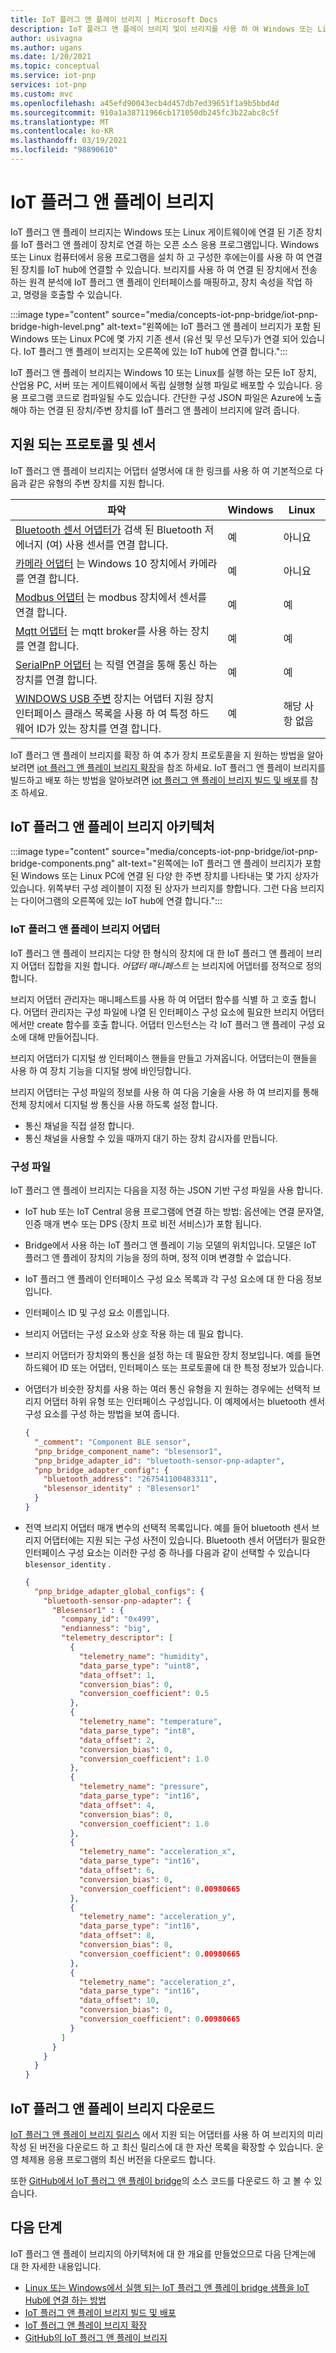 ```yaml
---
title: IoT 플러그 앤 플레이 브리지 | Microsoft Docs
description: IoT 플러그 앤 플레이 브리지 및이 브리지를 사용 하 여 Windows 또는 Linux 게이트웨이에 연결 된 기존 장치를 IoT 플러그 앤 플레이 장치로 연결 하는 방법에 대해 알아봅니다.
author: usivagna
ms.author: ugans
ms.date: 1/20/2021
ms.topic: conceptual
ms.service: iot-pnp
services: iot-pnp
ms.custom: mvc
ms.openlocfilehash: a45efd90043ecb4d457db7ed39651f1a9b5bbd4d
ms.sourcegitcommit: 910a1a38711966cb171050db245fc3b22abc8c5f
ms.translationtype: MT
ms.contentlocale: ko-KR
ms.lasthandoff: 03/19/2021
ms.locfileid: "98890610"
---
```

# <a name="iot-plug-and-play-bridge"></a>IoT 플러그 앤 플레이 브리지

IoT 플러그 앤 플레이 브리지는 Windows 또는 Linux 게이트웨이에 연결 된 기존 장치를 IoT 플러그 앤 플레이 장치로 연결 하는 오픈 소스 응용 프로그램입니다. Windows 또는 Linux 컴퓨터에서 응용 프로그램을 설치 하 고 구성한 후에는이를 사용 하 여 연결 된 장치를 IoT hub에 연결할 수 있습니다. 브리지를 사용 하 여 연결 된 장치에서 전송 하는 원격 분석에 IoT 플러그 앤 플레이 인터페이스를 매핑하고, 장치 속성을 작업 하 고, 명령을 호출할 수 있습니다.

:::image type="content" source="media/concepts-iot-pnp-bridge/iot-pnp-bridge-high-level.png" alt-text="왼쪽에는 IoT 플러그 앤 플레이 브리지가 포함 된 Windows 또는 Linux PC에 몇 가지 기존 센서 (유선 및 무선 모두)가 연결 되어 있습니다. IoT 플러그 앤 플레이 브리지는 오른쪽에 있는 IoT hub에 연결 합니다.":::

IoT 플러그 앤 플레이 브리지는 Windows 10 또는 Linux를 실행 하는 모든 IoT 장치, 산업용 PC, 서버 또는 게이트웨이에서 독립 실행형 실행 파일로 배포할 수 있습니다. 응용 프로그램 코드로 컴파일될 수도 있습니다. 간단한 구성 JSON 파일은 Azure에 노출 해야 하는 연결 된 장치/주변 장치를 IoT 플러그 앤 플레이 브리지에 알려 줍니다.

## <a name="supported-protocols-and-sensors"></a>지원 되는 프로토콜 및 센서

IoT 플러그 앤 플레이 브리지는 어댑터 설명서에 대 한 링크를 사용 하 여 기본적으로 다음과 같은 유형의 주변 장치를 지원 합니다.

|파악|Windows|Linux|
|---------|---------|---------|
|[Bluetooth 센서 어댑터가](https://github.com/Azure/iot-plug-and-play-bridge/blob/master/pnpbridge/docs/bluetooth_sensor_adapter.md) 검색 된 Bluetooth 저 에너지 (여) 사용 센서를 연결 합니다.       |예|아니요|
|[카메라 어댑터](https://github.com/Azure/iot-plug-and-play-bridge/blob/master/pnpbridge/docs/camera_adapter.md) 는 Windows 10 장치에서 카메라를 연결 합니다.               |예|아니요|
|[Modbus 어댑터](https://github.com/Azure/iot-plug-and-play-bridge/blob/master/pnpbridge/docs/modbus_adapters.md) 는 modbus 장치에서 센서를 연결 합니다.              |예|예|
|[Mqtt 어댑터](https://github.com/Azure/iot-plug-and-play-bridge/blob/master/pnpbridge/docs/mqtt_adapter.md) 는 mqtt broker를 사용 하는 장치를 연결 합니다.                  |예|예|
|[SerialPnP 어댑터](https://github.com/Azure/iot-plug-and-play-bridge/blob/master/serialpnp/Readme.md) 는 직렬 연결을 통해 통신 하는 장치를 연결 합니다.               |예|예|
|[WINDOWS USB 주변](https://github.com/Azure/iot-plug-and-play-bridge/blob/master/pnpbridge/docs/coredevicehealth_adapter.md) 장치는 어댑터 지원 장치 인터페이스 클래스 목록을 사용 하 여 특정 하드웨어 ID가 있는 장치를 연결 합니다.  |예|해당 사항 없음|

IoT 플러그 앤 플레이 브리지를 확장 하 여 추가 장치 프로토콜을 지 원하는 방법을 알아보려면 [iot 플러그 앤 플레이 브리지 확장](howto-author-pnp-bridge-adapter.md)을 참조 하세요. IoT 플러그 앤 플레이 브리지를 빌드하고 배포 하는 방법을 알아보려면 [iot 플러그 앤 플레이 브리지 빌드 및 배포](howto-build-deploy-extend-pnp-bridge.md)를 참조 하세요.

## <a name="iot-plug-and-play-bridge-architecture"></a>IoT 플러그 앤 플레이 브리지 아키텍처

:::image type="content" source="media/concepts-iot-pnp-bridge/iot-pnp-bridge-components.png" alt-text="왼쪽에는 IoT 플러그 앤 플레이 브리지가 포함 된 Windows 또는 Linux PC에 연결 된 다양 한 주변 장치를 나타내는 몇 가지 상자가 있습니다. 위쪽부터 구성 레이블이 지정 된 상자가 브리지를 향합니다. 그런 다음 브리지는 다이어그램의 오른쪽에 있는 IoT hub에 연결 합니다.":::

### <a name="iot-plug-and-play-bridge-adapters"></a>IoT 플러그 앤 플레이 브리지 어댑터

IoT 플러그 앤 플레이 브리지는 다양 한 형식의 장치에 대 한 IoT 플러그 앤 플레이 브리지 어댑터 집합을 지원 합니다. *어댑터 매니페스트* 는 브리지에 어댑터를 정적으로 정의 합니다.

브리지 어댑터 관리자는 매니페스트를 사용 하 여 어댑터 함수를 식별 하 고 호출 합니다. 어댑터 관리자는 구성 파일에 나열 된 인터페이스 구성 요소에 필요한 브리지 어댑터 에서만 create 함수를 호출 합니다. 어댑터 인스턴스는 각 IoT 플러그 앤 플레이 구성 요소에 대해 만들어집니다.

브리지 어댑터가 디지털 쌍 인터페이스 핸들을 만들고 가져옵니다. 어댑터는이 핸들을 사용 하 여 장치 기능을 디지털 쌍에 바인딩합니다.

브리지 어댑터는 구성 파일의 정보를 사용 하 여 다음 기술을 사용 하 여 브리지를 통해 전체 장치에서 디지털 쌍 통신을 사용 하도록 설정 합니다.

- 통신 채널을 직접 설정 합니다.
- 통신 채널을 사용할 수 있을 때까지 대기 하는 장치 감시자를 만듭니다.

### <a name="configuration-file"></a>구성 파일

IoT 플러그 앤 플레이 브리지는 다음을 지정 하는 JSON 기반 구성 파일을 사용 합니다.

- IoT hub 또는 IoT Central 응용 프로그램에 연결 하는 방법: 옵션에는 연결 문자열, 인증 매개 변수 또는 DPS (장치 프로 비전 서비스)가 포함 됩니다.
- Bridge에서 사용 하는 IoT 플러그 앤 플레이 기능 모델의 위치입니다. 모델은 IoT 플러그 앤 플레이 장치의 기능을 정의 하며, 정적 이며 변경할 수 없습니다.
- IoT 플러그 앤 플레이 인터페이스 구성 요소 목록과 각 구성 요소에 대 한 다음 정보입니다.
- 인터페이스 ID 및 구성 요소 이름입니다.
- 브리지 어댑터는 구성 요소와 상호 작용 하는 데 필요 합니다.
- 브리지 어댑터가 장치와의 통신을 설정 하는 데 필요한 장치 정보입니다. 예를 들면 하드웨어 ID 또는 어댑터, 인터페이스 또는 프로토콜에 대 한 특정 정보가 있습니다.
- 어댑터가 비슷한 장치를 사용 하는 여러 통신 유형을 지 원하는 경우에는 선택적 브리지 어댑터 하위 유형 또는 인터페이스 구성입니다. 이 예제에서는 bluetooth 센서 구성 요소를 구성 하는 방법을 보여 줍니다.

    ```json
    {
      "_comment": "Component BLE sensor",
      "pnp_bridge_component_name": "blesensor1",
      "pnp_bridge_adapter_id": "bluetooth-sensor-pnp-adapter",
      "pnp_bridge_adapter_config": {
        "bluetooth_address": "267541100483311",
        "blesensor_identity" : "Blesensor1"
      }
    }
    ```

- 전역 브리지 어댑터 매개 변수의 선택적 목록입니다. 예를 들어 bluetooth 센서 브리지 어댑터에는 지원 되는 구성 사전이 있습니다. Bluetooth 센서 어댑터가 필요한 인터페이스 구성 요소는 이러한 구성 중 하나를 다음과 같이 선택할 수 있습니다 `blesensor_identity` .

    ```json
    {
      "pnp_bridge_adapter_global_configs": {
        "bluetooth-sensor-pnp-adapter": {
          "Blesensor1" : {
            "company_id": "0x499",
            "endianness": "big",
            "telemetry_descriptor": [
              {
                "telemetry_name": "humidity",
                "data_parse_type": "uint8",
                "data_offset": 1,
                "conversion_bias": 0,
                "conversion_coefficient": 0.5
              },
              {
                "telemetry_name": "temperature",
                "data_parse_type": "int8",
                "data_offset": 2,
                "conversion_bias": 0,
                "conversion_coefficient": 1.0
              },
              {
                "telemetry_name": "pressure",
                "data_parse_type": "int16",
                "data_offset": 4,
                "conversion_bias": 0,
                "conversion_coefficient": 1.0
              },
              {
                "telemetry_name": "acceleration_x",
                "data_parse_type": "int16",
                "data_offset": 6,
                "conversion_bias": 0,
                "conversion_coefficient": 0.00980665
              },
              {
                "telemetry_name": "acceleration_y",
                "data_parse_type": "int16",
                "data_offset": 8,
                "conversion_bias": 0,
                "conversion_coefficient": 0.00980665
              },
              {
                "telemetry_name": "acceleration_z",
                "data_parse_type": "int16",
                "data_offset": 10,
                "conversion_bias": 0,
                "conversion_coefficient": 0.00980665
              }
            ]
          }
        }
      }
    }
    ```

## <a name="download-iot-plug-and-play-bridge"></a>IoT 플러그 앤 플레이 브리지 다운로드

[IoT 플러그 앤 플레이 브리지 릴리스](https://github.com/Azure/iot-plug-and-play-bridge/releases) 에서 지원 되는 어댑터를 사용 하 여 브리지의 미리 작성 된 버전을 다운로드 하 고 최신 릴리스에 대 한 자산 목록을 확장할 수 있습니다. 운영 체제용 응용 프로그램의 최신 버전을 다운로드 합니다.

또한 [GitHub에서 IoT 플러그 앤 플레이 bridge](https://github.com/Azure/iot-plug-and-play-bridge)의 소스 코드를 다운로드 하 고 볼 수 있습니다.

## <a name="next-steps"></a>다음 단계

IoT 플러그 앤 플레이 브리지의 아키텍처에 대 한 개요를 만들었으므로 다음 단계는에 대 한 자세한 내용입니다.

- [Linux 또는 Windows에서 실행 되는 IoT 플러그 앤 플레이 bridge 샘플을 IoT Hub에 연결 하는 방법](./howto-use-iot-pnp-bridge.md)
- [IoT 플러그 앤 플레이 브리지 빌드 및 배포](howto-build-deploy-extend-pnp-bridge.md)
- [IoT 플러그 앤 플레이 브리지 확장](howto-author-pnp-bridge-adapter.md)
- [GitHub의 IoT 플러그 앤 플레이 브리지](https://github.com/Azure/iot-plug-and-play-bridge)
